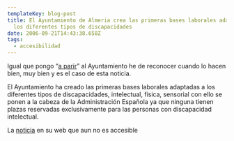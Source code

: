 ```yaml
---
templateKey: blog-post
title: El Ayuntamiento de Almeria crea las primeras bases laborales adaptadas a
  los diferentes tipos de discapacidades
date: 2006-09-21T14:43:38.658Z
tags:
  - accesibilidad
---
```

Igual que pongo “[a parir](http://www.javiermaties.com/sipuedo/?p=90)” al Ayuntamiento he de reconocer cuando lo hacen bien, muy bien y es el caso de esta noticia.

El Ayuntamiento ha creado las primeras bases laborales adaptadas a los diferentes tipos de discapacidades, intelectual, física, sensorial con ello se ponen a la cabeza de la Administración Española ya que ninguna tienen plazas reservadas exclusivamente para las personas con discapacidad intelectual.

La [noticia](http://www.aytoalmeria.es/db/www.nsf/0/7AFCF8395A68ED69C12571F0004D9562) en su web que aun no es accesible